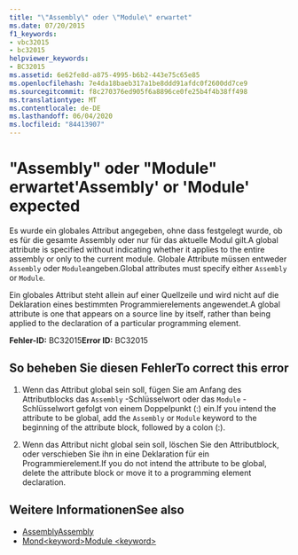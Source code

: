 ```yaml
---
title: "\"Assembly\" oder \"Module\" erwartet"
ms.date: 07/20/2015
f1_keywords:
- vbc32015
- bc32015
helpviewer_keywords:
- BC32015
ms.assetid: 6e62fe8d-a875-4995-b6b2-443e75c65e85
ms.openlocfilehash: 7e4da18baeb317a1be8ddd91afdc0f2600dd7ce9
ms.sourcegitcommit: f8c270376ed905f6a8896ce0fe25b4f4b38ff498
ms.translationtype: MT
ms.contentlocale: de-DE
ms.lasthandoff: 06/04/2020
ms.locfileid: "84413907"
---
```

# <a name="assembly-or-module-expected"></a><span data-ttu-id="e4689-102">"Assembly" oder "Module" erwartet</span><span class="sxs-lookup"><span data-stu-id="e4689-102">'Assembly' or 'Module' expected</span></span>
<span data-ttu-id="e4689-103">Es wurde ein globales Attribut angegeben, ohne dass festgelegt wurde, ob es für die gesamte Assembly oder nur für das aktuelle Modul gilt.</span><span class="sxs-lookup"><span data-stu-id="e4689-103">A global attribute is specified without indicating whether it applies to the entire assembly or only to the current module.</span></span> <span data-ttu-id="e4689-104">Globale Attribute müssen entweder `Assembly` oder `Module`angeben.</span><span class="sxs-lookup"><span data-stu-id="e4689-104">Global attributes must specify either `Assembly` or `Module`.</span></span>  
  
 <span data-ttu-id="e4689-105">Ein globales Attribut steht allein auf einer Quellzeile und wird nicht auf die Deklaration eines bestimmten Programmierelements angewendet.</span><span class="sxs-lookup"><span data-stu-id="e4689-105">A global attribute is one that appears on a source line by itself, rather than being applied to the declaration of a particular programming element.</span></span>  
  
 <span data-ttu-id="e4689-106">**Fehler-ID:** BC32015</span><span class="sxs-lookup"><span data-stu-id="e4689-106">**Error ID:** BC32015</span></span>  
  
## <a name="to-correct-this-error"></a><span data-ttu-id="e4689-107">So beheben Sie diesen Fehler</span><span class="sxs-lookup"><span data-stu-id="e4689-107">To correct this error</span></span>  
  
1. <span data-ttu-id="e4689-108">Wenn das Attribut global sein soll, fügen Sie am Anfang des Attributblocks das `Assembly` -Schlüsselwort oder das `Module` -Schlüsselwort gefolgt von einem Doppelpunkt (:) ein.</span><span class="sxs-lookup"><span data-stu-id="e4689-108">If you intend the attribute to be global, add the `Assembly` or `Module` keyword to the beginning of the attribute block, followed by a colon (:).</span></span>  
  
2. <span data-ttu-id="e4689-109">Wenn das Attribut nicht global sein soll, löschen Sie den Attributblock, oder verschieben Sie ihn in eine Deklaration für ein Programmierelement.</span><span class="sxs-lookup"><span data-stu-id="e4689-109">If you do not intend the attribute to be global, delete the attribute block or move it to a programming element declaration.</span></span>  
  
## <a name="see-also"></a><span data-ttu-id="e4689-110">Weitere Informationen</span><span class="sxs-lookup"><span data-stu-id="e4689-110">See also</span></span>

- [<span data-ttu-id="e4689-111">Assembly</span><span class="sxs-lookup"><span data-stu-id="e4689-111">Assembly</span></span>](../language-reference/modifiers/assembly.md)
- [<span data-ttu-id="e4689-112">Mond\<keyword></span><span class="sxs-lookup"><span data-stu-id="e4689-112">Module \<keyword></span></span>](../language-reference/modifiers/module-keyword.md)
